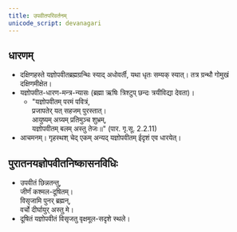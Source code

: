 ```yaml
---
title: उपवीतपरिवर्तनम्
unicode_script: devanagari
---
```



## धारणम्
- दक्षिणहस्ते यज्ञोपवीतब्रह्मग्रन्थिः स्याद् अधोवर्ती, यथा धृतः सम्यक् स्यात्। तत्र ग्रन्थौ गोमुखं दक्षिणमीक्षेत।
- यज्ञोपवीत-धारण-मन्त्र-न्यासः (ब्रह्मा ऋषिः त्रिश्टुप् छन्दः त्रयीविद्या देवता)।
  - "यज्ञोपवीतम् परमं पवित्रं,  
  प्रजापतेर् यत् सहजम् पुरस्तात्।  
  आयुष्यम् अग्र्यम् प्रतिमुञ्च शुभ्रम्,  
  यज्ञोपवीतम् बलम् अस्तु तेजः॥" (पार. गृ.सू. 2.2.11)
- आचमनम्। गृहस्थश् चेद् एकम् अन्यद् यज्ञोपवीतम् ईदृशं एव धारयेत्।

## पुरातनयज्ञोपवीतनिष्कासनविधिः
- उपवीतं छिन्नतन्तु,  
जीर्णं कश्मल-दूषितम्।  
विसृजामि पुनर् ब्रह्मन्,  
वर्चो दीर्घायुर् अस्तु मे।
- दूषितं यज्ञोपवीतं विसृजतु वृक्षमूल-सदृशे स्थले।
